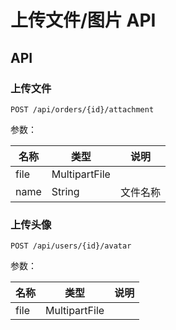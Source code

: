 # 上传文件/图片 API

## API

### 上传文件

```
POST /api/orders/{id}/attachment
```

参数：

| 名称      | 类型           | 说明     |
| -------- | ------        | -------  |
| file     | MultipartFile |          |
| name     | String        | 文件名称  |


### 上传头像

```
POST /api/users/{id}/avatar
```

参数：

| 名称      | 类型           | 说明     |
| -------- | ------        | -------  |
| file     | MultipartFile |          |